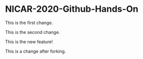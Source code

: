 # NICAR-2020-Github-Hands-On
 
This is the first change.

This is the second change.

This is the new feature!

This is a change after forking.
